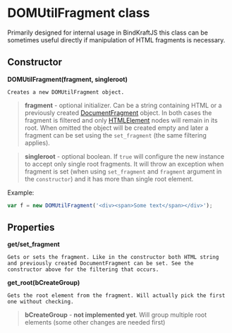 # DOMUtilFragment class

Primarily designed for internal usage in BindKraftJS this class can be sometimes useful directly if manipulation of HTML fragments is necessary.

## Constructor

**DOMUtilFragment(fragment, singleroot)**

    Creates a new DOMUtilFragment object.

>**fragment** - optional initializer. Can be a string containing HTML or a previously created [DocumentFragment](https://developer.mozilla.org/docs/Web/API/DocumentFragment) object. In both cases the fragment is filtered and only [HTMLElement](https://developer.mozilla.org/docs/Web/API/HTMLElement) nodes will remain in its root. When omitted the object will be created empty and later a fragment can be set using the `set_fragment` (the same filtering applies).

>**singleroot** - optional boolean. If `true` will configure the new instance to accept only single root fragments. It will throw an exception when fragment is set (when using `set_fragment` and `fragment` argument in the `constructor`) and it has more than single root element.

Example:

```Javascript
var f = new DOMUtilFragment('<div><span>Some text</span></div>');
```

## Properties

**get/set_fragment**

    Gets or sets the fragment. Like in the constructor both HTML string and previously created DocumentFragment can be set. See the constructor above for the filtering that occurs.

**get_root(bCreateGroup)**

    Gets the root element from the fragment. Will actually pick the first one without checking.

>**bCreateGroup** - **not implemented yet**. Will group multiple root elements (some other changes are needed first)
